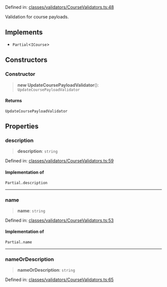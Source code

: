 Defined in: [classes/validators/CourseValidators.ts:48](https://github.com/continuousactivelearning/cal/blob/30fc76483b4a27a3eb2e18b9977ba472853191ce/backend/src/modules/courses/classes/validators/CourseValidators.ts#L48)

Validation for course payloads.

## Implements

- `Partial`\<`ICourse`\>

## Constructors

### Constructor

> **new UpdateCoursePayloadValidator**(): `UpdateCoursePayloadValidator`

#### Returns

`UpdateCoursePayloadValidator`

## Properties

### description

> **description**: `string`

Defined in: [classes/validators/CourseValidators.ts:59](https://github.com/continuousactivelearning/cal/blob/30fc76483b4a27a3eb2e18b9977ba472853191ce/backend/src/modules/courses/classes/validators/CourseValidators.ts#L59)

#### Implementation of

`Partial.description`

***

### name

> **name**: `string`

Defined in: [classes/validators/CourseValidators.ts:53](https://github.com/continuousactivelearning/cal/blob/30fc76483b4a27a3eb2e18b9977ba472853191ce/backend/src/modules/courses/classes/validators/CourseValidators.ts#L53)

#### Implementation of

`Partial.name`

***

### nameOrDescription

> **nameOrDescription**: `string`

Defined in: [classes/validators/CourseValidators.ts:65](https://github.com/continuousactivelearning/cal/blob/30fc76483b4a27a3eb2e18b9977ba472853191ce/backend/src/modules/courses/classes/validators/CourseValidators.ts#L65)
